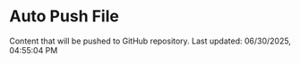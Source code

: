 # Auto Push File

Content that will be pushed to GitHub repository.
Last updated: 06/30/2025, 04:55:04 PM